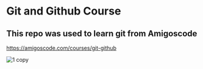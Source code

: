 # Git and Github Course

## This repo was used to learn git from Amigoscode

https://amigoscode.com/courses/git-github

![1 copy](https://user-images.githubusercontent.com/40702606/109077075-81b22b80-76f3-11eb-803c-d7a364b55d84.png)


